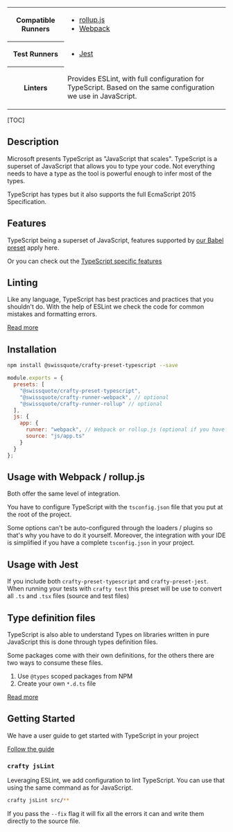 <table>
<tr><th>Compatible Runners</th><td>

- [rollup.js](05_Packages/02_crafty-runner-rollup.md)
- [Webpack](05_Packages/02_crafty-runner-webpack.md)

</td></tr>
<tr><th>Test Runners</th><td>

- [Jest](05_Packages/05_crafty-preset-jest.md)

</td></tr>
<tr><th>Linters</th><td>

Provides ESLint, with full configuration for TypeScript. Based on the same configuration we use in JavaScript.

</td></tr>
</table>

[TOC]

## Description

Microsoft presents TypeScript as "JavaScript that scales".
TypeScript is a superset of JavaScript that allows you to type your code.
Not everything needs to have a type as the tool is powerful enough to infer most of the types.

TypeScript has types but it also supports the full EcmaScript 2015 Specification.

## Features

TypeScript being a superset of JavaScript, features supported by [our Babel preset](../05_crafty-preset-babel/JavaScript_Features.md) apply here.

Or you can check out the [TypeScript specific features](TypeScript_Features.md)

## Linting

Like any language, TypeScript has best practices and practices that you shouldn't do.
With the help of ESLint we check the code for common mistakes and formatting errors.

[Read more](../05_crafty-preset-eslint/TypeScript_Linting.md)

## Installation

```bash
npm install @swissquote/crafty-preset-typescript --save
```

```javascript
module.exports = {
  presets: [
    "@swissquote/crafty-preset-typescript",
    "@swissquote/crafty-runner-webpack", // optional
    "@swissquote/crafty-runner-rollup" // optional
  ],
  js: {
    app: {
      runner: "webpack", // Webpack or rollup.js (optional if you have a single runner defined)
      source: "js/app.ts"
    }
  }
};
```

## Usage with Webpack / rollup.js

Both offer the same level of integration.

You have to configure TypeScript with the `tsconfig.json` file that you put at the root of the project.

Some options can't be auto-configured through the loaders / plugins so that's why you have to do it yourself.
Moreover, the integration with your IDE is simplified if you have a complete `tsconfig.json` in your project.

## Usage with Jest

If you include both `crafty-preset-typescript` and `crafty-preset-jest`.
When running your tests with `crafty test` this preset will be use to convert all `.ts` and `.tsx` files (source and test files)

## Type definition files

TypeScript is also able to understand Types on libraries written in pure JavaScript this is done through types definition files.

Some packages come with their own definitions, for the others there are two ways to consume these files.

1.  Use `@types` scoped packages from NPM
1.  Create your own `*.d.ts` file

[Read more](TypeScript_Typings.md)

## Getting Started

We have a user guide to get started with TypeScript in your project

[Follow the guide](Getting_Started_with_TypeScript.md)

### `crafty jsLint`

Leveraging ESLint, we add configuration to lint TypeScript.
You can use that using the same command as for JavaScript.

```bash
crafty jsLint src/**
```

If you pass the `--fix` flag it will fix all the errors it can and write them
directly to the source file.
